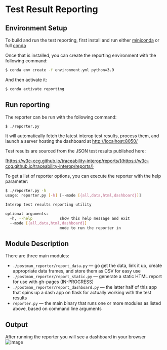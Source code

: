 # Test Result Reporting

## Environment Setup

To build and run the test reporting, first install and run either [miniconda](https://docs.conda.io/en/latest/miniconda.html) or full [conda](https://docs.conda.io/projects/conda/en/latest/user-guide/install/index.html)


Once that is installed, you can create the reporting environment with the following command:

```bash
$ conda env create -f environment.yml python=3.9
```


And then activate it:

```bash
$ conda activate reporting
```

## Run reporting

The reporter can be run with the following command:

```bash
$ ./reporter.py
```

It will automatically fetch the latest interop test results, process them, and launch a server hosting the dashboard at [http://localhost:8050/](http://localhost:8050/)

Test results are sourced from the JSON test results published here:

[https://w3c-ccg.github.io/traceability-interop/reports/](https://w3c-ccg.github.io/traceability-interop/reports/)


To get a list of reporter options, you can execute the reporter with the help parameter:
```bash
$ ./reporter.py -h
usage: reporter.py [-h] [--mode [{all,data,html,dashboard}]]

Interop test results reporting utility

optional arguments:
  -h, --help            show this help message and exit
  --mode [{all,data,html,dashboard}]
                        mode to run the reporter in
```


## Module Description

There are three main modules:

- `./postman_reporter/report_data.py` — go get the data, link it up, create appropriate data frames, and store them as CSV for easy use
- `./postman_reporter/report_static.py` — generate a static HTML report for use with gh-pages (IN-PROGRESS)
- `./postman_reporter/report_dashboard.py` — the latter half of this app that spins up a dash app on flask for actually working with the test results
- `reporter.py` — the main binary that runs one or more modules as listed above, based on command line arguments 

## Output

After running the reporter you will see a dashboard in your browser
![image](https://user-images.githubusercontent.com/3495140/174913518-0612f10a-fe81-442c-816e-ab69fac285fa.png)
